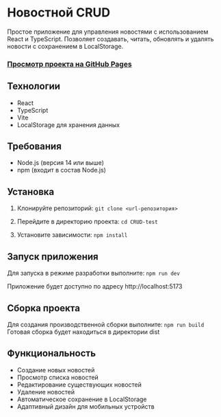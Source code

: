 # Новостной CRUD

Простое приложение для управления новостями с использованием React и TypeScript. Позволяет создавать, читать, обновлять и удалять новости с сохранением в LocalStorage.

### [Просмотр проекта на GitHub Pages](https://gramakovs.github.io/News-CRUD/)


## Технологии
- React
- TypeScript
- Vite
- LocalStorage для хранения данных

## Требования
- Node.js (версия 14 или выше)
- npm (входит в состав Node.js)

## Установка
1. Клонируйте репозиторий:
`git clone <url-репозитория>`

3. Перейдите в директорию проекта:
`cd CRUD-test`

4. Установите зависимости:
`npm install`

## Запуск приложения
Для запуска в режиме разработки выполните:
`npm run dev`

Приложение будет доступно по адресу http://localhost:5173

## Сборка проекта
Для создания производственной сборки выполните:
`npm run build`
Готовая сборка будет находиться в директории dist

## Функциональность
- Создание новых новостей
- Просмотр списка новостей
- Редактирование существующих новостей
- Удаление новостей
- Автоматическое сохранение в LocalStorage
- Адаптивный дизайн для мобильных устройств
